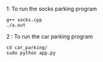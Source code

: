 1: To run the socks parking program

```
g++ socks.cpp
./a.out
```


2 : To run the car parking program

```
cd car_parking/
sudo python app.py
```